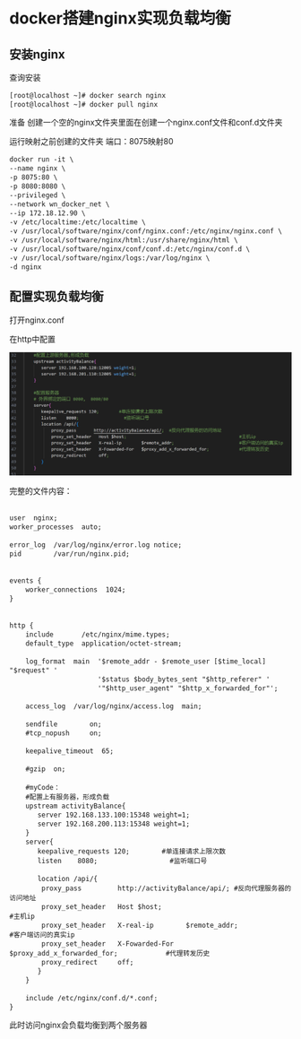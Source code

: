 # docker搭建nginx实现负载均衡



## 安装nginx

查询安装

```shell
[root@localhost ~]# docker search nginx
[root@localhost ~]# docker pull nginx
```

准备
创建一个空的nginx文件夹里面在创建一个nginx.conf文件和conf.d文件夹



运行映射之前创建的文件夹
端口：8075映射80

```shell
docker run -it \
--name nginx \
-p 8075:80 \
-p 8080:8080 \
--privileged \
--network wn_docker_net \
--ip 172.18.12.90 \
-v /etc/localtime:/etc/localtime \
-v /usr/local/software/nginx/conf/nginx.conf:/etc/nginx/nginx.conf \
-v /usr/local/software/nginx/html:/usr/share/nginx/html \
-v /usr/local/software/nginx/conf/conf.d:/etc/nginx/conf.d \
-v /usr/local/software/nginx/logs:/var/log/nginx \
-d nginx
```

## 配置实现负载均衡

打开nginx.conf

在http中配置

![image-20231203195107286](https://raw.githubusercontent.com/DecZeroTwo/blogimage/main/images/202312031951362.png)

完整的文件内容：

```shell

user  nginx;
worker_processes  auto;

error_log  /var/log/nginx/error.log notice;
pid        /var/run/nginx.pid;


events {
    worker_connections  1024;
}


http {
    include       /etc/nginx/mime.types;
    default_type  application/octet-stream;

    log_format  main  '$remote_addr - $remote_user [$time_local] "$request" '
                      '$status $body_bytes_sent "$http_referer" '
                      '"$http_user_agent" "$http_x_forwarded_for"';

    access_log  /var/log/nginx/access.log  main;

    sendfile        on;
    #tcp_nopush     on;

    keepalive_timeout  65;

    #gzip  on;

    #myCode：
    #配置上有服务器，形成负载
    upstream activityBalance{
       server 192.168.133.100:15348 weight=1;
       server 192.168.200.113:15348 weight=1;
    }
    server{
       keepalive_requests 120;        #单连接请求上限次数
       listen    8080;                  #监听端口号

       location /api/{
        proxy_pass         http://activityBalance/api/; #反向代理服务器的访问地址
        proxy_set_header   Host $host;                                             #主机ip
        proxy_set_header   X-real-ip        $remote_addr;                          #客户端访问的真实ip
        proxy_set_header   X-Fowarded-For   $proxy_add_x_forwarded_for;            #代理转发历史
        proxy_redirect     off;
       }
    }

    include /etc/nginx/conf.d/*.conf;
}
```



此时访问nginx会负载均衡到两个服务器